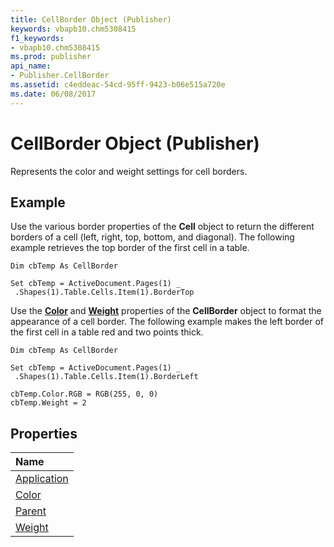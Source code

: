 ```yaml
---
title: CellBorder Object (Publisher)
keywords: vbapb10.chm5308415
f1_keywords:
- vbapb10.chm5308415
ms.prod: publisher
api_name:
- Publisher.CellBorder
ms.assetid: c4eddeac-54cd-95ff-9423-b06e515a720e
ms.date: 06/08/2017
---
```



# CellBorder Object (Publisher)

Represents the color and weight settings for cell borders.
 


## Example

Use the various border properties of the  **Cell** object to return the different borders of a cell (left, right, top, bottom, and diagonal). The following example retrieves the top border of the first cell in a table.
 

 

```
Dim cbTemp As CellBorder 
 
Set cbTemp = ActiveDocument.Pages(1) _ 
 .Shapes(1).Table.Cells.Item(1).BorderTop
```

Use the  **[Color](Publisher.CellBorder.Color.md)** and **[Weight](Publisher.CellBorder.Weight.md)** properties of the **CellBorder** object to format the appearance of a cell border. The following example makes the left border of the first cell in a table red and two points thick.
 

 



```
Dim cbTemp As CellBorder 
 
Set cbTemp = ActiveDocument.Pages(1) _ 
 .Shapes(1).Table.Cells.Item(1).BorderLeft 
 
cbTemp.Color.RGB = RGB(255, 0, 0) 
cbTemp.Weight = 2
```


## Properties



|**Name**|
|:-----|
|[Application](Publisher.CellBorder.Application.md)|
|[Color](Publisher.CellBorder.Color.md)|
|[Parent](cellborder-parent-property-publisher.md)|
|[Weight](Publisher.CellBorder.Weight.md)|


